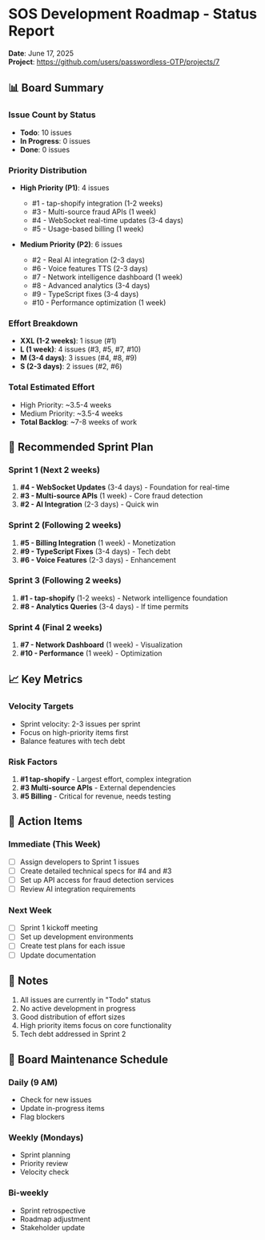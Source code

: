 # SOS Development Roadmap - Status Report
**Date**: June 17, 2025  
**Project**: https://github.com/users/passwordless-OTP/projects/7

## 📊 Board Summary

### Issue Count by Status
- **Todo**: 10 issues
- **In Progress**: 0 issues
- **Done**: 0 issues

### Priority Distribution
- **High Priority (P1)**: 4 issues
  - #1 - tap-shopify integration (1-2 weeks)
  - #3 - Multi-source fraud APIs (1 week)
  - #4 - WebSocket real-time updates (3-4 days)
  - #5 - Usage-based billing (1 week)

- **Medium Priority (P2)**: 6 issues
  - #2 - Real AI integration (2-3 days)
  - #6 - Voice features TTS (2-3 days)
  - #7 - Network intelligence dashboard (1 week)
  - #8 - Advanced analytics (3-4 days)
  - #9 - TypeScript fixes (3-4 days)
  - #10 - Performance optimization (1 week)

### Effort Breakdown
- **XXL (1-2 weeks)**: 1 issue (#1)
- **L (1 week)**: 4 issues (#3, #5, #7, #10)
- **M (3-4 days)**: 3 issues (#4, #8, #9)
- **S (2-3 days)**: 2 issues (#2, #6)

### Total Estimated Effort
- High Priority: ~3.5-4 weeks
- Medium Priority: ~3.5-4 weeks
- **Total Backlog**: ~7-8 weeks of work

## 🎯 Recommended Sprint Plan

### Sprint 1 (Next 2 weeks)
1. **#4 - WebSocket Updates** (3-4 days) - Foundation for real-time
2. **#3 - Multi-source APIs** (1 week) - Core fraud detection
3. **#2 - AI Integration** (2-3 days) - Quick win

### Sprint 2 (Following 2 weeks)
1. **#5 - Billing Integration** (1 week) - Monetization
2. **#9 - TypeScript Fixes** (3-4 days) - Tech debt
3. **#6 - Voice Features** (2-3 days) - Enhancement

### Sprint 3 (Following 2 weeks)
1. **#1 - tap-shopify** (1-2 weeks) - Network intelligence foundation
2. **#8 - Analytics Queries** (3-4 days) - If time permits

### Sprint 4 (Final 2 weeks)
1. **#7 - Network Dashboard** (1 week) - Visualization
2. **#10 - Performance** (1 week) - Optimization

## 📈 Key Metrics

### Velocity Targets
- Sprint velocity: 2-3 issues per sprint
- Focus on high-priority items first
- Balance features with tech debt

### Risk Factors
1. **#1 tap-shopify** - Largest effort, complex integration
2. **#3 Multi-source APIs** - External dependencies
3. **#5 Billing** - Critical for revenue, needs testing

## 🚦 Action Items

### Immediate (This Week)
- [ ] Assign developers to Sprint 1 issues
- [ ] Create detailed technical specs for #4 and #3
- [ ] Set up API access for fraud detection services
- [ ] Review AI integration requirements

### Next Week
- [ ] Sprint 1 kickoff meeting
- [ ] Set up development environments
- [ ] Create test plans for each issue
- [ ] Update documentation

## 📝 Notes

1. All issues are currently in "Todo" status
2. No active development in progress
3. Good distribution of effort sizes
4. High priority items focus on core functionality
5. Tech debt addressed in Sprint 2

## 🔄 Board Maintenance Schedule

### Daily (9 AM)
- Check for new issues
- Update in-progress items
- Flag blockers

### Weekly (Mondays)
- Sprint planning
- Priority review
- Velocity check

### Bi-weekly
- Sprint retrospective
- Roadmap adjustment
- Stakeholder update